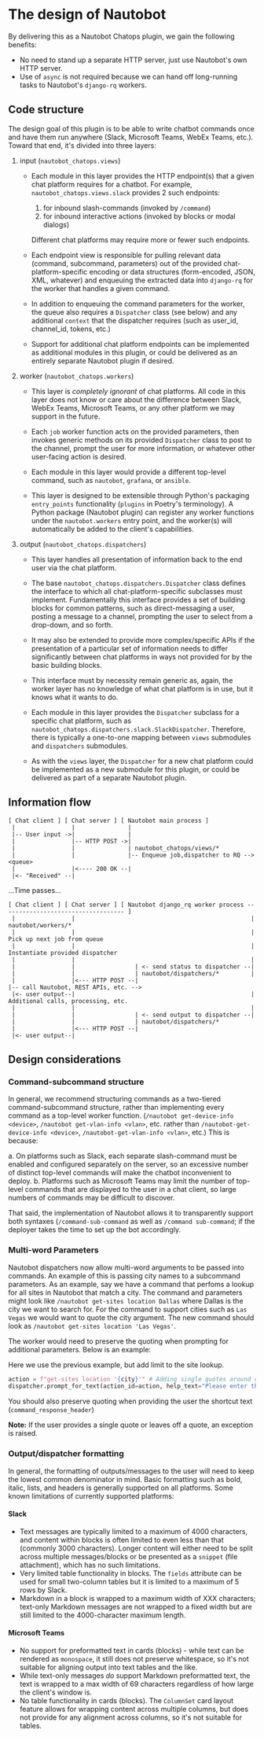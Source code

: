 # The design of Nautobot

By delivering this as a Nautobot Chatops plugin, we gain the following benefits:

- No need to stand up a separate HTTP server, just use Nautobot's own HTTP server.
- Use of `async` is not required because we can hand off long-running tasks to Nautobot's `django-rq` workers.

## Code structure

The design goal of this plugin is to be able to write chatbot commands once and have them run anywhere
(Slack, Microsoft Teams, WebEx Teams, etc.). Toward that end, it's divided into three layers:

1. input (`nautobot_chatops.views`)

   - Each module in this layer provides the HTTP endpoint(s) that a given chat platform requires for a chatbot.
     For example, `nautobot_chatops.views.slack` provides 2 such endpoints:

     1. for inbound slash-commands (invoked by `/command`)
     2. for inbound interactive actions (invoked by blocks or modal dialogs)

     Different chat platforms may require more or fewer such endpoints.

   - Each endpoint view is responsible for pulling relevant data (command, subcommand, parameters) out of the
     provided chat-platform-specific encoding or data structures (form-encoded, JSON, XML, whatever) and enqueuing
     the extracted data into `django-rq` for the worker that handles a given command.

   - In addition to enqueuing the command parameters for the worker, the queue also requires a `Dispatcher` class
     (see below) and any additional `context` that the dispatcher requires (such as user_id, channel_id, tokens, etc.)

   - Support for additional chat platform endpoints can be implemented as additional modules in this plugin,
     or could be delivered as an entirely separate Nautobot plugin if desired.

2. worker (`nautobot_chatops.workers`)

   - This layer is *completely ignorant* of chat platforms. All code in this layer does not know or care about the
     difference between Slack, WebEx Teams, Microsoft Teams, or any other platform we may support in the future.

   - Each `job` worker function acts on the provided parameters, then invokes generic methods on its provided
     `Dispatcher` class to post to the channel, prompt the user for more information, or whatever other user-facing
     action is desired.

   - Each module in this layer would provide a different top-level command, such as `nautobot`, `grafana`, or `ansible`.

   - This layer is designed to be extensible through Python's packaging `entry_points` functionality (`plugins` in
     Poetry's terminology). A Python package (Nautobot plugin) can register any worker functions under the `nautobot.workers` entry point,
     and the worker(s) will automatically be added to the client's capabilities.

3. output (`nautobot_chatops.dispatchers`)

   - This layer handles all presentation of information back to the end user via the chat platform.

   - The base `nautobot_chatops.dispatchers.Dispatcher` class defines the interface to which all chat-platform-specific
     subclasses must implement. Fundamentally this interface provides a set of building blocks for common patterns,
     such as direct-messaging a user, posting a message to a channel, prompting the user to select from a drop-down,
     and so forth.

   - It may also be extended to provide more complex/specific APIs if the presentation of a particular
     set of information needs to differ significantly between chat platforms in ways not provided for by the basic
     building blocks.

   - This interface must by necessity remain generic as, again, the worker layer has no knowledge of what chat platform
     is in use, but it knows what it wants to do.

   - Each module in this layer provides the `Dispatcher` subclass for a specific chat platform, such as
     `nautobot_chatops.dispatchers.slack.SlackDispatcher`. Therefore, there is typically a one-to-one mapping between
     `views` submodules and `dispatchers` submodules.

   - As with the `views` layer, the `Dispatcher` for a new chat platform could be implemented as a new submodule for
     this plugin, or could be delivered as part of a separate Nautobot plugin.

## Information flow

```
[ Chat client ] [ Chat server ] [ Nautobot main process ]
 |                |               |
 |-- User input ->|               |
 |                |-- HTTP POST ->|
 |                |               | nautobot_chatops/views/*
 |                |               |-- Enqueue job,dispatcher to RQ --> <queue>
 |                |<---- 200 OK --|
 |<- "Received" --|
```

...Time passes...

```
[ Chat client ] [ Chat server ] [ Nautobot django_rq worker process ----------------------------------- ]
 |                |                                                  | nautobot/workers/*
 |                |                                                  | Pick up next job from queue
 |                |                                                  | Instantiate provided dispatcher
 |                |                                                  |
 |                |                 | <- send status to dispatcher --|
 |                |                 | nautobot/dispatchers/*         |
 |                |<--- HTTP POST --|                                |-- call Nautobot, REST APIs, etc. -->
 |<- user output--|                                                  | Additional calls, processing, etc.
 |                |                                                  |
 |                |                 | <- send output to dispatcher --|
 |                |                 | nautobot/dispatchers/*
 |                |<--- HTTP POST --|
 |<- user output--|
```

## Design considerations

### Command-subcommand structure

In general, we recommend structuring commands as a two-tiered command-subcommand structure, rather than implementing
every command as a top-level worker function. (`/nautobot get-device-info <device>`, `/nautobot get-vlan-info <vlan>`, etc.
rather than `/nautobot-get-device-info <device>`, `/nautobot-get-vlan-info <vlan>`, etc.) This is because:

a. On platforms such as Slack, each separate slash-command must be enabled and configured separately on the server,
   so an excessive number of distinct top-level commands will make the chatbot inconvenient to deploy.
b. Platforms such as Microsoft Teams may limit the number of top-level commands that are displayed to the user in
   a chat client, so large numbers of commands may be difficult to discover.

That said, the implementation of Nautobot allows it to transparently support both syntaxes (`/command-sub-command` as
well as `/command sub-command`; if the deployer takes the time to set up the bot accordingly.

### Multi-word Parameters

Nautobot dispatchers now allow multi-word arguments to be passed into commands.  An example of this is passing city
names to a subcommand parameters.  As an example, say we have a command that perfoms a lookup for all sites in Nautobot
that match a city.  The command and parameters might look like `/nautobot get-sites location Dallas` where Dallas is the
city we want to search for.  For the command to support cities such as `Las Vegas` we would want to quote the city
argument.  The new command should look as `/nautobot get-sites location 'Las Vegas'`.  

The worker would need to preserve the quoting when prompting for additional parameters.  Below is an example:

Here we use the previous example, but add limit to the site lookup.
```Python
action = f"get-sites location '{city}'" # Adding single quotes around city to preserve quotes.
dispatcher.prompt_for_text(action_id=action, help_text="Please enter the maximum number of sites to return.", label="Number")
```

You should also preserve quoting when providing the user the shortcut text (`command_response_header`)

**Note:** If the user provides a single quote or leaves off a quote, an exception is raised.

### Output/dispatcher formatting

In general, the formatting of outputs/messages to the user will need to keep the lowest common denominator in mind.
Basic formatting such as bold, italic, lists, and headers is generally supported on all platforms.
Some known limitations of currently supported platforms:

#### Slack

- Text messages are typically limited to a maximum of 4000 characters, and content within blocks is often limited
  to even less than that (commonly 3000 characters).
  Longer content will either need to be split across multiple messages/blocks or be presented as a `snippet`
  (file attachment), which has no such limitations.
- Very limited table functionality in blocks. The `fields` attribute can be used for small two-column tables but it
  is limited to a maximum of 5 rows by Slack.
- Markdown in a block is wrapped to a maximum width of XXX characters; text-only Markdown messages are not
  wrapped to a fixed width but are still limited to the 4000-character maximum length.

#### Microsoft Teams

- No support for preformatted text in cards (blocks) - while text can be rendered as `monospace`, it still does not
  preserve whitespace, so it's not suitable for aligning output into text tables and the like.
- While text-only messages *do* support Markdown preformatted text, the text is wrapped to a max width of 69
  characters regardless of how large the client's window is.
- No table functionality in cards (blocks). The `ColumnSet` card layout feature allows for wrapping content across
  multiple columns, but does not provide for any alignment across columns, so it's not suitable for tables.


